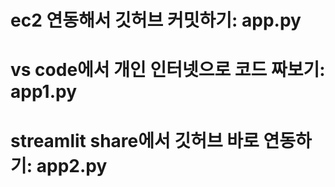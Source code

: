 # ec2 연동해서 깃허브 커밋하기: app.py
# vs code에서 개인 인터넷으로 코드 짜보기: app1.py
# streamlit share에서 깃허브 바로 연동하기: app2.py
